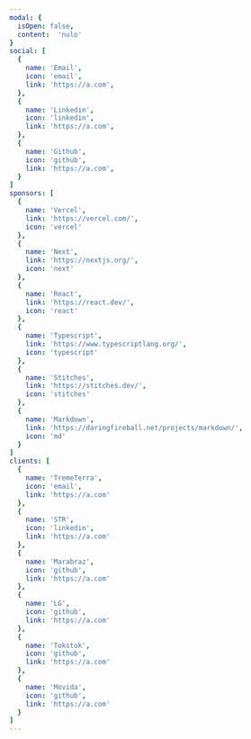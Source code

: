 ```yaml
---
modal: {
  isOpen: false,
  content:  'nulo'
}
social: [
  {
    name: 'Email',
    icon: 'email',
    link: 'https://a.com',
  },
  {
    name: 'Linkedin',
    icon: 'linkedin',
    link: 'https://a.com',
  },
  {
    name: 'Github',
    icon: 'github',
    link: 'https://a.com',
  }
]
sponsors: [
  {
    name: 'Vercel',
    link: 'https://vercel.com/',
    icon: 'vercel'
  },
  {
    name: 'Next',
    link: 'https://nextjs.org/',
    icon: 'next'
  },
  {
    name: 'React',
    link: 'https://react.dev/',
    icon: 'react'
  },
  {
    name: 'Typescript',
    link: 'https://www.typescriptlang.org/',
    icon: 'typescript'
  },
  {
    name: 'Stitches',
    link: 'https://stitches.dev/',
    icon: 'stitches'
  },
  {
    name: 'Markdown',
    link: 'https://daringfireball.net/projects/markdown/',
    icon: 'md'
  }
]
clients: [
  {
    name: 'TremeTerra',
    icon: 'email',
    link: 'https://a.com'
  },
  {
    name: 'STR',
    icon: 'linkedin',
    link: 'https://a.com'
  },
  {
    name: 'Marabraz',
    icon: 'github',
    link: 'https://a.com'
  },
  {
    name: 'LG',
    icon: 'github',
    link: 'https://a.com'
  },
  {
    name: 'Tokstok',
    icon: 'github',
    link: 'https://a.com'
  },
  {
    name: 'Movida',
    icon: 'github',
    link: 'https://a.com'
  }
]
---
```


